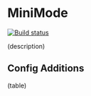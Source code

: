 # MiniMode
[![Build status](https://ci.appveyor.com/api/projects/status/1kvcbehts4oa6pyr?svg=true)](https://ci.appveyor.com/project/lordofkhaos/minimode)

(description)

## Config Additions
(table)

